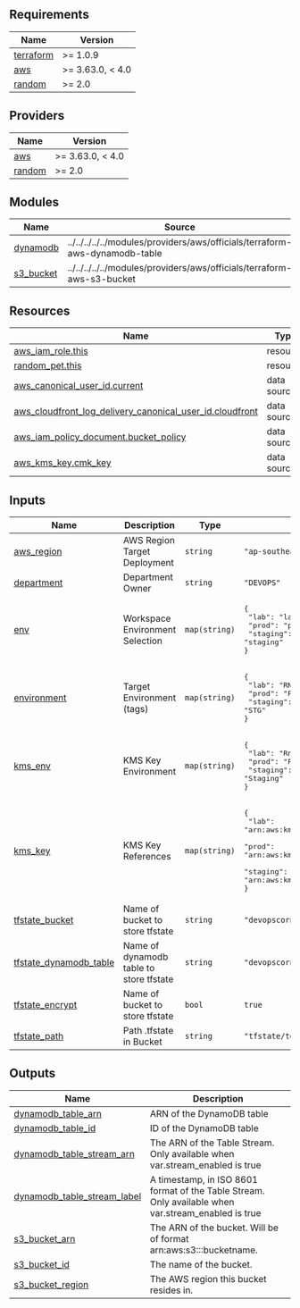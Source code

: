 <!-- BEGIN_TF_DOCS -->

## Requirements

| Name                                                                     | Version          |
| ------------------------------------------------------------------------ | ---------------- |
| <a name="requirement_terraform"></a> [terraform](#requirement_terraform) | >= 1.0.9         |
| <a name="requirement_aws"></a> [aws](#requirement_aws)                   | >= 3.63.0, < 4.0 |
| <a name="requirement_random"></a> [random](#requirement_random)          | >= 2.0           |

## Providers

| Name                                                      | Version          |
| --------------------------------------------------------- | ---------------- |
| <a name="provider_aws"></a> [aws](#provider_aws)          | >= 3.63.0, < 4.0 |
| <a name="provider_random"></a> [random](#provider_random) | >= 2.0           |

## Modules

| Name                                                           | Source                                                                      | Version |
| -------------------------------------------------------------- | --------------------------------------------------------------------------- | ------- |
| <a name="module_dynamodb"></a> [dynamodb](#module_dynamodb)    | ../../../../../modules/providers/aws/officials/terraform-aws-dynamodb-table | n/a     |
| <a name="module_s3_bucket"></a> [s3_bucket](#module_s3_bucket) | ../../../../../modules/providers/aws/officials/terraform-aws-s3-bucket      | n/a     |

## Resources

| Name                                                                                                                                                                                 | Type        |
| ------------------------------------------------------------------------------------------------------------------------------------------------------------------------------------ | ----------- |
| [aws_iam_role.this](https://registry.terraform.io/providers/hashicorp/aws/latest/docs/resources/iam_role)                                                                            | resource    |
| [random_pet.this](https://registry.terraform.io/providers/hashicorp/random/latest/docs/resources/pet)                                                                                | resource    |
| [aws_canonical_user_id.current](https://registry.terraform.io/providers/hashicorp/aws/latest/docs/data-sources/canonical_user_id)                                                    | data source |
| [aws_cloudfront_log_delivery_canonical_user_id.cloudfront](https://registry.terraform.io/providers/hashicorp/aws/latest/docs/data-sources/cloudfront_log_delivery_canonical_user_id) | data source |
| [aws_iam_policy_document.bucket_policy](https://registry.terraform.io/providers/hashicorp/aws/latest/docs/data-sources/iam_policy_document)                                          | data source |
| [aws_kms_key.cmk_key](https://registry.terraform.io/providers/hashicorp/aws/latest/docs/data-sources/kms_key)                                                                        | data source |

## Inputs

| Name                                                                                                | Description                             | Type          | Default                                                                                                                                                                                                                                                | Required |
| --------------------------------------------------------------------------------------------------- | --------------------------------------- | ------------- | ------------------------------------------------------------------------------------------------------------------------------------------------------------------------------------------------------------------------------------------------------ | :------: |
| <a name="input_aws_region"></a> [aws_region](#input_aws_region)                                     | AWS Region Target Deployment            | `string`      | `"ap-southeast-1"`                                                                                                                                                                                                                                     |    no    |
| <a name="input_department"></a> [department](#input_department)                                     | Department Owner                        | `string`      | `"DEVOPS"`                                                                                                                                                                                                                                             |    no    |
| <a name="input_env"></a> [env](#input_env)                                                          | Workspace Environment Selection         | `map(string)` | <pre>{<br> "lab": "lab",<br> "prod": "prod",<br> "staging": "staging"<br>}</pre>                                                                                                                                                                       |    no    |
| <a name="input_environment"></a> [environment](#input_environment)                                  | Target Environment (tags)               | `map(string)` | <pre>{<br> "lab": "RND",<br> "prod": "PROD",<br> "staging": "STG"<br>}</pre>                                                                                                                                                                           |    no    |
| <a name="input_kms_env"></a> [kms_env](#input_kms_env)                                              | KMS Key Environment                     | `map(string)` | <pre>{<br> "lab": "RnD",<br> "prod": "Production",<br> "staging": "Staging"<br>}</pre>                                                                                                                                                                 |    no    |
| <a name="input_kms_key"></a> [kms_key](#input_kms_key)                                              | KMS Key References                      | `map(string)` | <pre>{<br> "lab": "arn:aws:kms:ap-southeast-1:YOUR_AWS_ACCOUNT:key/CMK_KEY_HASH",<br> "prod": "arn:aws:kms:ap-southeast-1:YOUR_AWS_ACCOUNT:key/CMK_KEY_HASH",<br> "staging": "arn:aws:kms:ap-southeast-1:YOUR_AWS_ACCOUNT:key/CMK_KEY_HASH"<br>}</pre> |    no    |
| <a name="input_tfstate_bucket"></a> [tfstate_bucket](#input_tfstate_bucket)                         | Name of bucket to store tfstate         | `string`      | `"devopscorner-terraform-remote-state"`                                                                                                                                                                                                                |    no    |
| <a name="input_tfstate_dynamodb_table"></a> [tfstate_dynamodb_table](#input_tfstate_dynamodb_table) | Name of dynamodb table to store tfstate | `string`      | `"devopscorner-terraform-state-lock"`                                                                                                                                                                                                                  |    no    |
| <a name="input_tfstate_encrypt"></a> [tfstate_encrypt](#input_tfstate_encrypt)                      | Name of bucket to store tfstate         | `bool`        | `true`                                                                                                                                                                                                                                                 |    no    |
| <a name="input_tfstate_path"></a> [tfstate_path](#input_tfstate_path)                               | Path .tfstate in Bucket                 | `string`      | `"tfstate/terraform.tfstate"`                                                                                                                                                                                                                          |    no    |

## Outputs

| Name                                                                                                                 | Description                                                                                         |
| -------------------------------------------------------------------------------------------------------------------- | --------------------------------------------------------------------------------------------------- |
| <a name="output_dynamodb_table_arn"></a> [dynamodb_table_arn](#output_dynamodb_table_arn)                            | ARN of the DynamoDB table                                                                           |
| <a name="output_dynamodb_table_id"></a> [dynamodb_table_id](#output_dynamodb_table_id)                               | ID of the DynamoDB table                                                                            |
| <a name="output_dynamodb_table_stream_arn"></a> [dynamodb_table_stream_arn](#output_dynamodb_table_stream_arn)       | The ARN of the Table Stream. Only available when var.stream_enabled is true                         |
| <a name="output_dynamodb_table_stream_label"></a> [dynamodb_table_stream_label](#output_dynamodb_table_stream_label) | A timestamp, in ISO 8601 format of the Table Stream. Only available when var.stream_enabled is true |
| <a name="output_s3_bucket_arn"></a> [s3_bucket_arn](#output_s3_bucket_arn)                                           | The ARN of the bucket. Will be of format arn:aws:s3:::bucketname.                                   |
| <a name="output_s3_bucket_id"></a> [s3_bucket_id](#output_s3_bucket_id)                                              | The name of the bucket.                                                                             |
| <a name="output_s3_bucket_region"></a> [s3_bucket_region](#output_s3_bucket_region)                                  | The AWS region this bucket resides in.                                                              |

<!-- END_TF_DOCS -->
